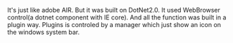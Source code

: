 It's just like adobe AIR. But it was built on DotNet2.0. It used WebBrowser control(a dotnet component with IE core). And all the function was built in a plugin way. Plugins is controled by a manager which just show an icon on the windows system bar.